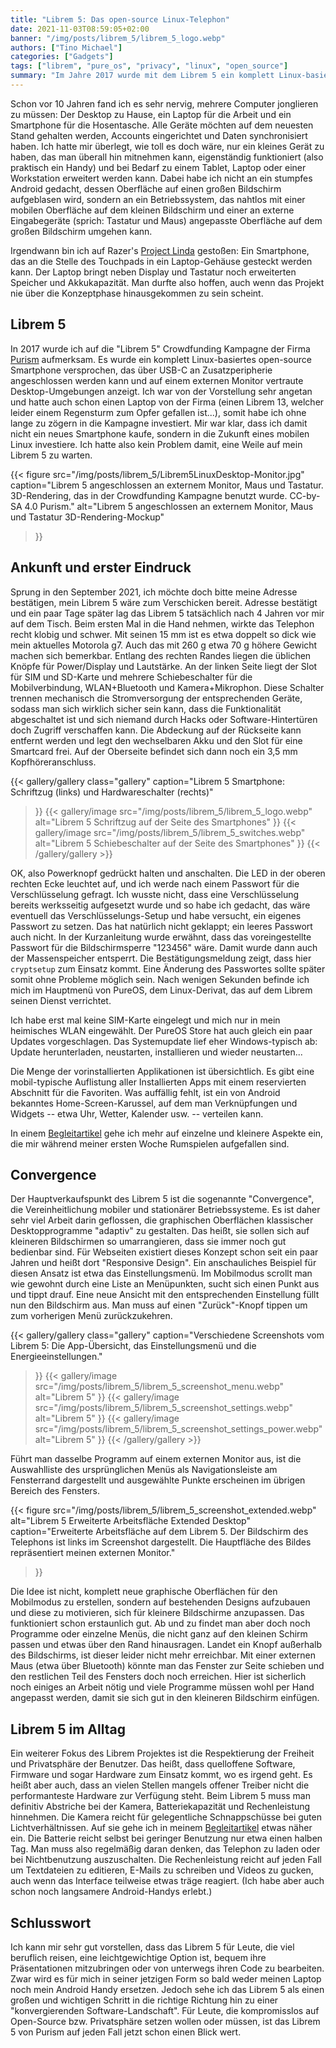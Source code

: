 ```yaml
---
title: "Librem 5: Das open-source Linux-Telephon"
date: 2021-11-03T08:59:05+02:00
banner: "/img/posts/librem_5/librem_5_logo.webp"
authors: ["Tino Michael"]
categories: ["Gadgets"]
tags: ["librem", "pure_os", "privacy", "linux", "open_source"]
summary: "Im Jahre 2017 wurde mit dem Librem 5 ein komplett Linux-basiertes open-source Smartphone angekündigt. Es sollte uns der Konvergenz zwischen mobilen und stationären Computern endlich näher bringen. Ob es diese Versprechen erfüllen kann, erfahrt ihr in diesem Beitrag."
---
```


Schon vor 10 Jahren fand ich es sehr nervig, mehrere Computer jonglieren zu müssen:
Der Desktop zu Hause, ein Laptop für die Arbeit und ein Smartphone für die Hosentasche.
Alle Geräte möchten auf dem neuesten Stand gehalten werden, Accounts eingerichtet und Daten
synchronisiert haben.
Ich hatte mir überlegt, wie toll es doch wäre, nur ein kleines Gerät zu haben, das man überall hin
mitnehmen kann, eigenständig funktioniert (also praktisch ein Handy) und bei Bedarf zu einem Tablet,
Laptop oder einer Workstation erweitert werden kann.
Dabei habe ich nicht an ein stumpfes Android gedacht, dessen Oberfläche auf einen großen Bildschirm
aufgeblasen wird, sondern an ein Betriebssystem, das nahtlos mit einer mobilen Oberfläche auf dem
kleinen Bildschirm und einer an externe Eingabegeräte (sprich: Tastatur und Maus) angepasste
Oberfläche auf dem großen Bildschirm umgehen kann.

Irgendwann bin ich auf Razer's [Project Linda](https://www.razer.com/concepts/project-linda) gestoßen:
Ein Smartphone, das an die Stelle des Touchpads in ein Laptop-Gehäuse gesteckt werden kann.
Der Laptop bringt neben Display und Tastatur noch erweiterten Speicher und Akkukapazität.
Man durfte also hoffen, auch wenn das Projekt nie über die Konzeptphase hinausgekommen zu sein scheint.

## Librem 5

In 2017 wurde ich auf die "Librem 5" Crowdfunding Kampagne der Firma [Purism](https://puri.sm)
aufmerksam.
Es wurde ein komplett Linux-basiertes open-source Smartphone versprochen, das über USB-C an Zusatzperipherie
angeschlossen werden kann und auf einem externen Monitor vertraute Desktop-Umgebungen anzeigt.
Ich war von der Vorstellung sehr angetan und hatte auch schon einen Laptop von der Firma
(einen Librem 13, welcher leider einem Regensturm zum Opfer gefallen ist...), somit habe ich ohne
lange zu zögern in die Kampagne investiert.
Mir war klar, dass ich damit nicht ein neues Smartphone kaufe, sondern in die Zukunft eines mobilen
Linux investiere.
Ich hatte also kein Problem damit, eine Weile auf mein Librem 5 zu warten.

{{< figure
    src="/img/posts/librem_5/Librem5LinuxDesktop-Monitor.jpg"
    caption="Librem 5 angeschlossen an externem Monitor, Maus und Tastatur. 3D-Rendering, das in der Crowdfunding Kampagne benutzt wurde. CC-by-SA 4.0 Purism."
    alt="Librem 5 angeschlossen an externem Monitor, Maus und Tastatur 3D-Rendering-Mockup"
>}}

## Ankunft und erster Eindruck

Sprung in den September 2021, ich möchte doch bitte meine Adresse bestätigen, mein Librem 5 wäre
zum Verschicken bereit.
Adresse bestätigt und ein paar Tage später lag das Librem 5 tatsächlich nach 4 Jahren vor mir auf
dem Tisch.
Beim ersten Mal in die Hand nehmen, wirkte das Telephon recht klobig und schwer.
Mit seinen 15&nbsp;mm ist es etwa doppelt so dick wie mein aktuelles Motorola g7.
Auch das mit 260&nbsp;g etwa 70&nbsp;g höhere Gewicht machen sich bemerkbar.
Entlang des rechten Randes liegen die üblichen Knöpfe für Power/Display und Lautstärke.
An der linken Seite liegt der Slot für SIM und SD-Karte und mehrere Schiebeschalter für die
Mobilverbindung, WLAN+Bluetooth und Kamera+Mikrophon.
Diese Schalter trennen mechanisch die Stromversorgung der entsprechenden Geräte, sodass man sich
wirklich sicher sein kann, dass die Funktionalität abgeschaltet ist und sich niemand durch Hacks
oder Software-Hintertüren doch Zugriff verschaffen kann.
Die Abdeckung auf der Rückseite kann entfernt werden und legt den wechselbaren Akku und den Slot
für eine Smartcard frei.
Auf der Oberseite befindet sich dann noch ein 3,5&nbsp;mm Kopfhöreranschluss.

{{< gallery/gallery
    class="gallery"
    caption="Librem 5 Smartphone: Schriftzug (links) und Hardwareschalter (rechts)"
>}}
{{< gallery/image
    src="/img/posts/librem_5/librem_5_logo.webp"
    alt="Librem 5 Schriftzug auf der Seite des Smartphones"
>}}
{{< gallery/image
    src="/img/posts/librem_5/librem_5_switches.webp"
    alt="Librem 5 Schiebeschalter auf der Seite des Smartphones"
>}}
{{< /gallery/gallery >}}

OK, also Powerknopf gedrückt halten und anschalten.
Die LED in der oberen rechten Ecke leuchtet auf, und ich werde nach einem Passwort für die
Verschlüsselung gefragt. Ich wusste nicht, dass eine Verschlüsselung bereits werksseitig aufgesetzt
wurde und so habe ich gedacht, das wäre eventuell das Verschlüsselungs-Setup und habe versucht,
ein eigenes Passwort zu setzen.
Das hat natürlich nicht geklappt; ein leeres Passwort auch nicht.
In der Kurzanleitung wurde erwähnt, dass das voreingestellte Passwort für die Bildschirmsperre
"123456" wäre. Damit wurde dann auch der Massenspeicher entsperrt.
Die Bestätigungsmeldung zeigt, dass hier `cryptsetup` zum Einsatz kommt.
Eine Änderung des Passwortes sollte später somit ohne Probleme möglich sein.
Nach wenigen Sekunden befinde ich mich im Hauptmenü von PureOS, dem Linux-Derivat, das auf dem
Librem seinen Dienst verrichtet.

Ich habe erst mal keine SIM-Karte eingelegt und mich nur in mein heimisches WLAN eingewählt.
Der PureOS Store hat auch gleich ein paar Updates vorgeschlagen.
Das Systemupdate lief eher Windows-typisch ab: Update herunterladen, neustarten, installieren und
wieder neustarten...

Die Menge der vorinstallierten Applikationen ist übersichtlich.
Es gibt eine mobil-typische Auflistung aller Installierten Apps mit einem reservierten Abschnitt
für die Favoriten.
Was auffällig fehlt, ist ein von Android bekanntes Home-Screen-Karussel, auf dem man Verknüpfungen
und Widgets -- etwa Uhr, Wetter, Kalender usw. -- verteilen kann.

In einem [Begleitartikel](../librem_5_begleitung) gehe ich mehr auf einzelne und kleinere Aspekte
ein, die mir während meiner ersten Woche Rumspielen aufgefallen sind.

## Convergence

Der Hauptverkaufspunkt des Librem 5 ist die sogenannte "Convergence", die Vereinheitlichung mobiler
und stationärer Betriebssysteme.
Es ist daher sehr viel Arbeit darin geflossen, die graphischen Oberflächen klassischer Desktopprogramme
"adaptiv" zu gestalten.
Das heißt, sie sollen sich auf kleineren Bildschirmen so umarrangieren, dass sie immer noch gut
bedienbar sind.
Für Webseiten existiert dieses Konzept schon seit ein paar Jahren und heißt dort "Responsive Design".
Ein anschauliches Beispiel für diesen Ansatz ist etwa das Einstellungsmenü.
Im Mobilmodus scrollt man wie gewohnt durch eine Liste an Menüpunkten,
sucht sich einen Punkt aus und tippt drauf.
Eine neue Ansicht mit den entsprechenden Einstellung füllt nun den Bildschirm aus.
Man muss auf einen "Zurück"-Knopf tippen um zum vorherigen Menü zurückzukehren.

{{< gallery/gallery
    class="gallery"
    caption="Verschiedene Screenshots vom Librem 5: Die App-Übersicht, das Einstellungsmenü und die Energieeinstellungen."
>}}
{{< gallery/image
    src="/img/posts/librem_5/librem_5_screenshot_menu.webp"
    alt="Librem 5"
>}}
{{< gallery/image
    src="/img/posts/librem_5/librem_5_screenshot_settings.webp"
    alt="Librem 5"
>}}
{{< gallery/image
    src="/img/posts/librem_5/librem_5_screenshot_settings_power.webp"
    alt="Librem 5"
>}}
{{< /gallery/gallery >}}

Führt man dasselbe Programm auf einem externen Monitor aus, ist die Auswahlliste des ursprünglichen
Menüs als Navigationsleiste am Fensterrand dargestellt und ausgewählte Punkte erscheinen im
übrigen Bereich des Fensters.

{{< figure
    src="/img/posts/librem_5/librem_5_screenshot_extended.webp"
    alt="Librem 5 Erweiterte Arbeitsfläche Extended Desktop"
    caption="Erweiterte Arbeitsfläche auf dem Librem 5. Der Bildschirm des Telephons ist links im Screenshot dargestellt. Die Hauptfläche des Bildes repräsentiert meinen externen Monitor."
>}}

Die Idee ist nicht, komplett neue graphische Oberflächen für den Mobilmodus zu erstellen, sondern
auf bestehenden Designs aufzubauen und diese zu motivieren, sich für kleinere Bildschirme anzupassen.
Das funktioniert schon erstaunlich gut.
Ab und zu findet man aber doch noch Programme oder einzelne Menüs, die nicht ganz auf den kleinen
Schirm passen und etwas über den Rand hinausragen.
Landet ein Knopf außerhalb des Bildschirms, ist dieser leider nicht mehr erreichbar.
Mit einer externen Maus (etwa über Bluetooth) könnte man das Fenster zur Seite schieben und
den restlichen Teil des Fensters doch noch erreichen.
Hier ist sicherlich noch einiges an Arbeit nötig und viele Programme müssen wohl per Hand angepasst
werden, damit sie sich gut in den kleineren Bildschirm einfügen.

## Librem 5 im Alltag

Ein weiterer Fokus des Librem Projektes ist die Respektierung der Freiheit und Privatsphäre der Benutzer.
Das heißt, dass quelloffene Software, Firmware und sogar Hardware zum Einsatz kommt, wo es irgend geht.
Es heißt aber auch, dass an vielen Stellen mangels offener Treiber nicht die performanteste
Hardware zur Verfügung steht.
Beim Librem 5 muss man definitiv Abstriche bei der Kamera, Batteriekapazität und Rechenleistung
hinnehmen.
Die Kamera reicht für gelegentliche Schnappschüsse bei guten Lichtverhältnissen.
Auf sie gehe ich in meinem [Begleitartikel](../librem_5_begleitung) etwas näher ein.
Die Batterie reicht selbst bei geringer Benutzung nur etwa einen halben Tag.
Man muss also regelmäßig daran denken, das Telephon zu laden oder bei Nichtbenutzung auszuschalten.
Die Rechenleistung reicht auf jeden Fall um Textdateien zu editieren, E-Mails zu schreiben und
Videos zu gucken, auch wenn das Interface teilweise etwas träge reagiert.
(Ich habe aber auch schon noch langsamere Android-Handys erlebt.)

## Schlusswort

Ich kann mir sehr gut vorstellen, dass das Librem 5 für Leute, die viel beruflich reisen, eine
leichtgewichtige Option ist, bequem ihre Präsentationen mitzubringen oder von unterwegs ihren Code
zu bearbeiten.
Zwar wird es für mich in seiner jetzigen Form so bald weder meinen Laptop noch mein Android Handy
ersetzen.
Jedoch sehe ich das Librem 5 als einen großen und wichtigen Schritt in die richtige Richtung hin zu
einer "konvergierenden Software-Landschaft".
Für Leute, die kompromisslos auf Open-Source bzw. Privatsphäre setzen wollen oder müssen,
ist das Librem 5 von Purism auf jeden Fall jetzt schon einen Blick wert.
